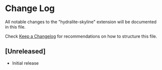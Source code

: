 # Change Log

All notable changes to the "hydralite-skyline" extension will be documented in this file.

Check [Keep a Changelog](http://keepachangelog.com/) for recommendations on how to structure this file.

## [Unreleased]

- Initial release
